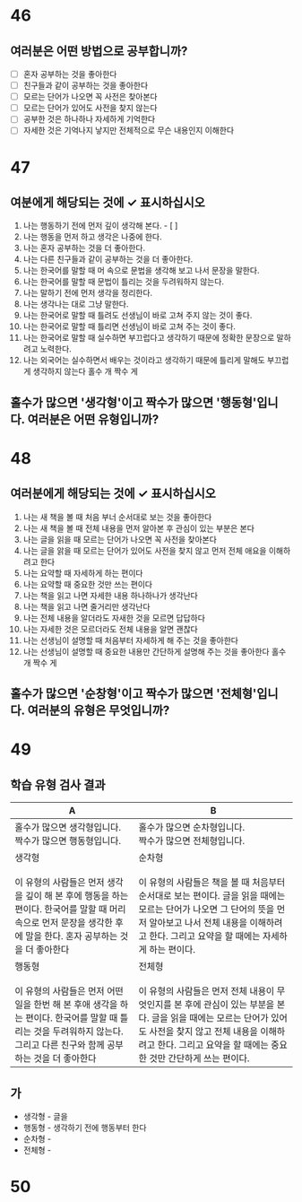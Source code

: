 # 46
## 여러분은 어떤 방법으로 공부합니까?

- [ ] 혼자 공부하는 것을 좋아한다
- [ ] 친구들과 같이 공부하는 것을 좋아한다
- [ ] 모르는 단어가 나오면 꼭 사전은 찾아본다
- [ ] 모르는 단어가 있어도 사전을 찾지 않는다
- [ ] 공부한 것은 하나하나 자세하게 기억한다
- [ ] 자세한 것은 기억나지 낳지만 전체적으로 무슨 내용인지 이해한다
# 47
## 여분에게 해당되는 것에 ✓ 표시하십시오
1. 나는 행동하기 전에 먼저 깊이 생각해 본다. - [ ]
2. 나는 행동을 먼저 하고 생각은 나중에 한다.
3. 나는 혼자 공부하는 것을 더 좋아한다.
4. 나는 다른 친구들과 같이 공부하는 것을 더 좋아한다.
5. 나는 한국어를 말할 때 머 속으로 문법을 생각해 보고 나서 문장을 말한다.
6. 나는 한국어를 말할 때 문법이 틀리는 것을 두려워하지 않는다.
7. 나는 말하기 전에 먼저 생각을  정리한다.
8. 나는 생각나는 대로 그냥 말한다.
9. 나는 한국어로 말할 때 틀려도 선생님이 바로 고쳐 주지 않는 것이 좋다.
10. 나는 한국어로 말할 때 틀리면 선생님이 바로 고쳐 주는 것이 좋다.
11. 나는 한국어로 말할 때 실수하면 부끄럽다고 생각하기 때문에 정확한 문장으로 말하려고 노력한다.
12. 나는 외국어는 실수하면서 배우는 것이라고 생각하기 때문에 틀리게 말해도 부끄럽게 생각하지 않는다
홀수 개
짝수 게
## 홀수가 많으면 '생각형'이고 짝수가 많으면 '행동형'입니다. 여러분은 어떤 유형입니까?
# 48
## 여러분에게 해당되는 것에 ✓ 표시하십시오
1. 나는 새 책을 볼 때 처음 부너 순서대로 보는 것을 좋아한다
2. 나는 새 책을 볼 때 전체 내용을 먼저 알아본 후 관심이 있는 부분은 본다
3. 나는 글을 읽을 때 모르는 단어가 나오면 꼭 사전을 찾아본다
4. 나는 글을 앍을 때 모르는 단어가 있어도 사전을 찾지 않고 먼저 전체 애요을 이해하려고 한다
5. 나는 요약할 때 자세하게 하는 편이다
6. 나는 요약할 때 중요한 것만 쓰는 편이다
7. 나는 책을 읽고 나면 자세한 내용 하나하나가 생각난다
8. 나는 책을 읽고 나면 줄거리만 생각난다
9. 나는 전체 내용을 알더라도 자새한 것을 모르면 답답하다
10. 나는 자세한 것은 모르더라도 전체 내용을 알면 괜찮다
11. 나는 선생님이 설명할 때 처음부터 자세하게 해 주는 것을 좋아한다
12. 나는 선생님이 설명할 때 중요한 내용만 간단하게 설명해 주는 것을 좋아한다
홀수 개
짝수 게
## 홀수가 많으면 '순창형'이고 짝수가 많으면 '전체형'입니다. 여러분의 유형은 무엇입니까?

# 49
## 학습 유형 검사 결과

| A                                                                                                             | B                                                                                                                                            |
| ------------------------------------------------------------------------------------------------------------- | -------------------------------------------------------------------------------------------------------------------------------------------- |
| 홀수가 많으면 생각형입니다. <br>짝수가 많으면 행동형입니다.                                                                           | 홀수가 많으면 순차형입니다.<br>짝수가 많으면 전체형입니다.<br>                                                                                                       |
| 생각형<br><br>이 유형의 사람들은 먼저 생각을 깊이 해 본 후에 행동을 하는 편이다. 한국어를 말할 때 머리 속으로 먼저 문장을 생각한 후에 말을 한다. 혼자 공부하는 것을 더 좋아한다    | 순차형<br><br>이 유형의 사람들은 책을 볼 때 처음부터 순서대로 보는 편이다. 글을 읽을 때에는 모르는 단어가 나오면 그 단어의 뜻을 먼저 알아보고 나서 전체 내용을 이해하려고 한다. 그리고 요약을 할 때에는 자세하게 하는 편이다.         |
| 행동형<br><br>이 유형의 사람들은 먼저 어떤 일을 한번 해 본 후애 생각을 하는 편이다. 한국어를 말할 때 틀리는 것을 두려워하지 않는다. 그리고 다른 친구와 함께 공부하는 것을 더 좋아한다 | 전체형<br><br>이 유형의 사람들은 먼저 전체 내용이 무엇인지를 본 후에 관심이 있는 부분을 본다. 글을 읽을 때에는 모르는 단어가 있어도 사전을 찾지 않고 전체 내용을 이해하려고 한다. 그리고 요약을 할 때에는 중요한 것만 간단하게 쓰는 편이다. |
## 가 
* 생각형 - 글을
* 행동형 - 생각하기 전에 행동부터 한다
* 순차형 - 
* 전체형 -
# 50
